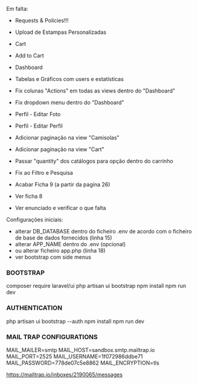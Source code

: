 Em falta:
 - Requests & Policies!!!
 - Upload de Estampas Personalizadas
 - Cart
 - Add to Cart
 - Dashboard
 - Tabelas e Gráficos com users e estatísticas
 - Fix colunas "Actions" em todas as views dentro do "Dashboard"
 - Fix dropdown menu dentro do "Dashboard"
 - Perfil - Editar Foto
 - Perfil - Editar Perfil
 - Adicionar paginação na view "Camisolas"
 - Adicionar paginação na view "Cart"
 - Passar "quantity" dos catálogos para opção dentro do carrinho
 - Fix ao Filtro e Pesquisa

 - Acabar Ficha 9 (a partir da pagina 26)
 - Ver ficha 8
 - Ver enunciado e verificar o que falta



Configurações iniciais:
- alterar DB_DATABASE dentro do ficheiro .env de acordo com o ficheiro de base de dados fornecidos (linha 15)
- alterar APP_NAME dentro do .env (opcional)
- ou alterar ficheiro app.php (linha 18)
- ver bootstrap com side menus
  

### BOOTSTRAP
composer require laravel/ui
php artisan ui bootstrap
npm install
npm run dev

### AUTHENTICATION
php artisan ui bootstrap --auth
npm install
npm run dev

### MAIL TRAP CONFIGURATIONS
MAIL_MAILER=smtp
MAIL_HOST=sandbox.smtp.mailtrap.io
MAIL_PORT=2525
MAIL_USERNAME=1f072986ddbe71
MAIL_PASSWORD=778de07c5e8862
MAIL_ENCRYPTION=tls

https://mailtrap.io/inboxes/2190065/messages
